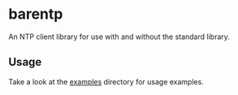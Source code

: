# barentp

An NTP client library for use with and without the standard library.

## Usage

Take a look at the [examples](examples) directory for usage examples.
